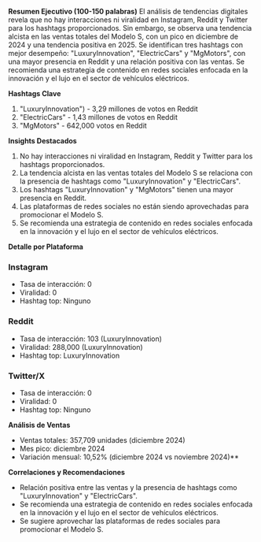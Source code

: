 **Resumen Ejecutivo (100-150 palabras)**
El análisis de tendencias digitales revela que no hay interacciones ni viralidad en Instagram, Reddit y Twitter para los hashtags proporcionados. Sin embargo, se observa una tendencia alcista en las ventas totales del Modelo S, con un pico en diciembre de 2024 y una tendencia positiva en 2025. Se identifican tres hashtags con mejor desempeño: "LuxuryInnovation", "ElectricCars" y "MgMotors", con una mayor presencia en Reddit y una relación positiva con las ventas. Se recomienda una estrategia de contenido en redes sociales enfocada en la innovación y el lujo en el sector de vehículos eléctricos.

**Hashtags Clave**
1. "LuxuryInnovation") - 3,29 millones de votos en Reddit
2. "ElectricCars" - 1,43 millones de votos en Reddit
3. "MgMotors" - 642,000 votos en Reddit

**Insights Destacados**
1. No hay interacciones ni viralidad en Instagram, Reddit y Twitter para los hashtags proporcionados.
2. La tendencia alcista en las ventas totales del Modelo S se relaciona con la presencia de hashtags como "LuxuryInnovation" y "ElectricCars".
3. Los hashtags "LuxuryInnovation" y "MgMotors" tienen una mayor presencia en Reddit.
4. Las plataformas de redes sociales no están siendo aprovechadas para promocionar el Modelo S.
5. Se recomienda una estrategia de contenido en redes sociales enfocada en la innovación y el lujo en el sector de vehículos eléctricos.

**Detalle por Plataforma**
### Instagram
* Tasa de interacción: 0
* Viralidad: 0
* Hashtag top: Ninguno

### Reddit
* Tasa de interacción: 103 (LuxuryInnovation)
* Viralidad: 288,000 (LuxuryInnovation)
* Hashtag top: LuxuryInnovation

### Twitter/X
* Tasa de interacción: 0
* Viralidad: 0
* Hashtag top: Ninguno

**Análisis de Ventas**
* Ventas totales: 357,709 unidades (diciembre 2024)
* Mes pico: diciembre 2024
* Variación mensual: 10,52% (diciembre 2024 vs noviembre 2024)**

**Correlaciones y Recomendaciones**
* Relación positiva entre las ventas y la presencia de hashtags como "LuxuryInnovation" y "ElectricCars".
* Se recomienda una estrategia de contenido en redes sociales enfocada en la innovación y el lujo en el sector de vehículos eléctricos.
* Se sugiere aprovechar las plataformas de redes sociales para promocionar el Modelo S.